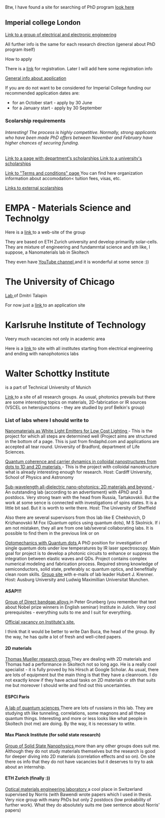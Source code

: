 <p>Btw, I have found a site for searching of PhD program <a href='https://www.findaphd.com/phds/physical-sciences/?10gk00'>look here</a></p>
<h2>Imperial college London</h2>
<a href="https://www.imperial.ac.uk/electrical-engineering/research/">Link to a group of electrical and electronic engineering </a>
<p>All further info is the same for each research direction (general about PhD program itself)</p>
<p>How to apply</p>
<p>
	There is a 
	<a href = "https://imperialuk.elluciancrmrecruit.com/Apply/Account/Login?ReturnUrl=%2fApply%2f">link</a> 
	for registration. Later I will add here some registration info
</p>
<p>
	<a href = "http://www.imperial.ac.uk/electrical-engineering/study/phd/">
		General info about application
	</a>
</p>
<p>
	If you are do not want to be considered for Imperial College funding our recommended application dates are:
	<ul>
	  <li>for an October start - apply by 30 June</li>
          <li>for a January start - apply by 30 September</li>
	</ul>
</p>
<h3>Scolarship requirements</h3>
<h6>Interesting! The process is highly competitive. Normally, strong 
applicants who have been made PhD offers between November 
and February have higher chances of securing funding.
</h6> 
<p>
  <a href = "http://www.imperial.ac.uk/electrical-engineering/study/phd/funding-and-scholarships/">
   Link to a page with department's scholarships
  </a>
  <a href = "http://www.imperial.ac.uk/study/pg/fees-and-funding/scholarships/"> 
   Link to a university's scholarships
  </a>

</p>
<p>
  <a href = "http://www.imperial.ac.uk/students/terms-and-conditions/">
   Link to "Terms and conditions" page
  </a> You can find here organization information about accomodation< tuition fees, visas, etc.
</p>
<p>
  <a href = "http://www.imperial.ac.uk/study/pg/fees-and-funding/scholarships/further-funding-opportunities/external/">
   Links to external scolarships
  </a>
</p>
<h1> EMPA - Materials Science and Technolgy </h1>
<div>
	<p>
	    Here is a <a href = "https://www.empa.ch/web/empa/"> 
	    link </a> to a web-site of the group
	</p>
	<p>
	    They are based on ETH Zurich university and develop primarilly solar-cells. They
	    are mixture of engineering and fundamrntal science and sth like, I suppose,
	    a Nanomaterials lab in Skoltech
	</p>
	<p>
	    They even have <a href = "https://www.youtube.com/user/EmpaChannel/videos">
	    YouTube channel </a> and it is wonderful at some sence :))
	</p>
</div>

<h1> The University of Chicago </h1>
<div>
<p>
	<a href = "https://talapinlab.uchicago.edu/"> Lab </a> 
	of Dmitri Talapin
</p>
<p>
	For now just a <a href = "https://apply-psd.uchicago.edu/apply/">
	link </a> to an application site
</p>
</div>

<div>
<h1> Karlsruhe Institute of Technology </h1>

<p> Veery much vacancies not only in academic area </p>
<p>
	Here is a 
	<a href="http://www.kit.edu/kit/english/institutes.php"> link </a>
	to site with all institutes starting from electrical engineering and ending with 
	nanophotonics labs
</p> 

</div>

<div>
<h1> Walter Schottky Institute </h1>
<p> is a part of Technical University of Munich </p>
<p>
  <a href="https://www.wsi.tum.de/index.php"> Link </a>
  to a site of all research groups. As usual, photonics prevails but there are
  some interesting topics on materials, 2D-fabrication or IR sources (VSCEL on heterojunctions - 
  they are studied by prof Belkin's group)
</p>
</div>

<div>
<h3> List of labs where I should write to </h3>
<p>
  <a href="https://www.findaphd.com/phds/project/nanomaterials-as-white-light-emitters-for-low-cost-lighting/?p86964">
  Nanomaterials as White Light Emitters for Low Cost Lighting </a>
  - This is the project for which all steps are determined well (Project aims are structured
  in the bottom of a page. This is just from findaphd.com and applications are accepted all
  tear round. University of Bradford, department of Life Sciences.
</p>

<p>
  <a href="https://www.findaphd.com/phds/project/quantum-coherence-and-carrier-dynamics-in-colloidal-nanostructures-from-dots-to-1d-and-2d-materials/?p106541">
  Quantum coherence and carrier dynamics in colloidal nanostructures from dots to 1D and 2D materials
  </a>
  - This is the project with colloidal nanostructure what is already interesting enough for research.
  Host: Cardiff University, School of Physics and Astronomy
</p>

<p>
  <a href="http://ldsd.group.shef.ac.uk/research/2d-materials/"> 
  Sub-wavelength all-dielectric nano-photonics: 2D materials and beyond </a>
  - An outstanding lab (according to an advertisment) with 4PhD and 3 postdocs. Very 
  strong team with the head from Russia, Tartakovskii. But the work at some sence is connected
  with investigations of spins states. It is a little bit sad. But it is worth to write there.
  Host: The University of Sheffield
</p>

<p>
  Also there are several supervisors from thos lab like E Chekhovich, D Krizhanovskii
  M Fox (Quantum optics using quantum dots), M S Skolnick. If i am not mistaken, they all
  are from one lab/several collaborating labs. It is possible to find them in the previous link or
  on <a href="https://www.sheffield.ac.uk/postgraduate/phd/scholarships/projects> this site </a>
  in the section "semiconductors" in Search
</p>

<p>
  <a href="https://www.cens.de/careers/international-call-for-phd-students-and-postdocs/krenner-phd-2020/">
  Optomechanics with Quantum dots </a>
  A PhD position for investigation of single quantum dots under low temperatures by IR laser
  spectroscopy. Main goal for project is to develop a photonic circuits to enhance or
  suppress the integration between elastic waves and QDs. Project contains complex numerical
  modeling and fabrication process. Required strong knowledge of semiconductors, solid state,
  preferably sc quantum optics, and benefitially clean room skills.
  <a href='http://www.physik.uni-augsburg.de/exp1/emmynoether/'> Group site </a> 
  with e-mails of lab leader Hubert J. Krenner.
  Host: Ausburg University and Ludwig Maximillian Universitat Munchen.
</p>

<p>
  <h4> ASAP!!! </h4>
  <a href='https://www.fz-juelich.de/pgi/pgi-9/EN/Forschung/001-High-Performance-IT/011-Group-IV-alloys/_node.html'>
  Group of Direct bandgap alloys </a>
  in Peter Grunberg (you remember that text about Nobel prize winners in English seminar)
  Institute in Julich. Very cool prerequisites - everything suits to me and I suit for everything.
  <p>
  <a href = 'https://www.fz-juelich.de/SharedDocs/Stellenangebote/_common/dna/2020D-020-EN-PGI-9.html?nn=722008'>
  Official vacancy on Institute's site. </a>
  </p>
  <p>
  I think that it would be better to write Dan Buca, the head of the group. By the way, he
  has quite a lot of fresh and well-cited papers.
  </p>
</p>
<p>
  <h4> 2D materials </h4>
  <a href='https://www.graphenelabs.at/'> Thomas Mueller research group </a>
  They are dealing with 2D materials and Thomas had a performance in Skoltech not so long
  ago. He is a really cool specialist - it is fully proved by his Hirsch at Google Scholar.
  As usual, there are lots of equipment but the main thing is that they have a cleanroom. I
  do not exactly know if they have actual tasks on 2D materials or sth that suits me but
  moreover I should write and find out this uncertainties.
</p>
<p>
  <h4> ESPCI Paris </h4>
  <a href="https://qs.lpem.espci.fr/home/jobs/"> A lab of quantum sciences </a>
  There are lots of russians in this lab. They are studying sth like tunneling, correlations,
  some magnons and all these quantum things. Interesting and more or less looks like 
  what people in Skoltech (not me) are doing. By the way, it is necessary to wtite.
</p>
<p>
  <h4> Max Planck Institute (for solid state research) </h4>
  <a href='https://www.fkf.mpg.de/smet'> Group of Solid State Nanophysics </a>
  more than any other groups does suit me. Although they do not study materials themselves
  but the research is good for deeper diving into 2D materials (correlation effects and so on).
  On site there os info that they do not have vacancies but it deserves to try to ask about
  an internship.
</p>
<p>
  <h4> ETH Zurich (finally :)) </h4>
  <a href='https://omel.ethz.ch/'> Optical materials engineering laboratory </a> a cool place
  in Switzerland supervised by Norris (with Bawendi wrote papers which I used in thesis.
  Very nice group with many PhDs but only 2 postdocs (low probability of further work). 
  What they do absolutely suits me (see sentence about Norris' papers)
</p>
</div>